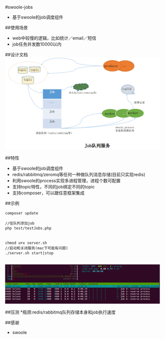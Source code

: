 #swoole-jobs
* 基于swoole的job调度组件

##使用场景
* web中较慢的逻辑，比如统计／email／短信
* job任务并发数10000以内

##设计文档
![架构图](jobs-archi.png)


##特性
* 基于swoole的job调度组件
* redis/rabbitmq/zeromq等任何一种做队列消息存储(目前只实现redis)
* 利用swoole的process实现多进程管理，进程个数可配置
* 支持topic特性，不同的job绑定不同的topic
* 支持composer，可以跟任意框架集成


##示例


```
composer update

//往队列添加job
php test/testJobs.php


chmod u+x server.sh
//启动和关闭服务(mac下可能有问题)
./server.sh start|stop


```
![实例图](demo.png)



##压测
*瓶颈:redis/rabbitmq队列存储本身和job执行速度



##感谢
* swoole
